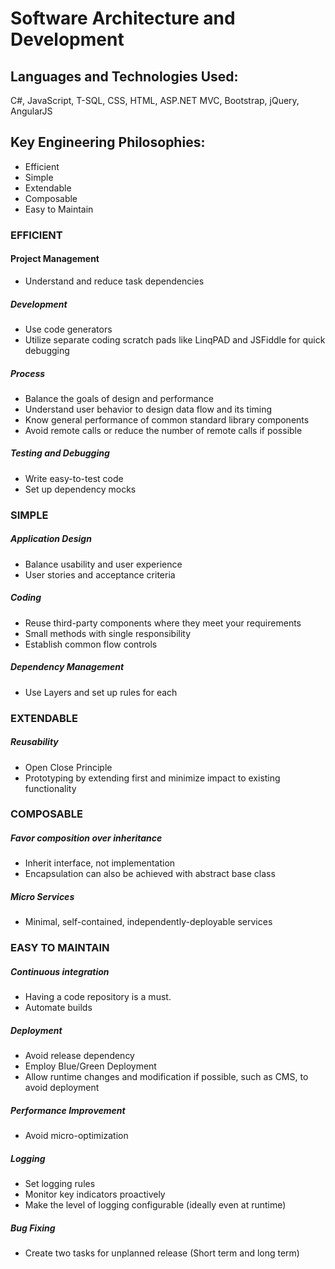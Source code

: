 # Software Architecture and Development

## Languages and Technologies Used:
C#, JavaScript, T-SQL, CSS, HTML, ASP.NET MVC, Bootstrap, jQuery, AngularJS

## Key Engineering Philosophies:
* Efficient
* Simple
* Extendable
* Composable
* Easy to Maintain

### EFFICIENT
  #### Project Management
  - Understand and reduce task dependencies
  ##### Development
  - Use code generators
  - Utilize separate coding scratch pads like LinqPAD and JSFiddle for quick debugging
  ##### Process
  - Balance the goals of design and performance
  - Understand user behavior to design data flow and its timing
  - Know general performance of common standard library components
  - Avoid remote calls or reduce the number of remote calls if possible
  ##### Testing and Debugging
  - Write easy-to-test code
  - Set up dependency mocks
  
### SIMPLE
  ##### Application Design
  - Balance usability and user experience
  - User stories and acceptance criteria
  ##### Coding
  - Reuse third-party components where they meet your requirements
  - Small methods with single responsibility
  - Establish common flow controls
  ##### Dependency Management
  - Use Layers and set up rules for each

### EXTENDABLE
  ##### Reusability
  - Open Close Principle
  - Prototyping by extending first and minimize impact to existing functionality

### COMPOSABLE
  ##### Favor composition over inheritance
  - Inherit interface, not implementation
  - Encapsulation can also be achieved with abstract base class
  ##### Micro Services
  - Minimal, self-contained, independently-deployable services  

### EASY TO MAINTAIN
  ##### Continuous integration
  - Having a code repository is a must.
  - Automate builds
  ##### Deployment
  - Avoid release dependency
  - Employ Blue/Green Deployment
  - Allow runtime changes and modification if possible, such as CMS, to avoid deployment
  ##### Performance Improvement
  - Avoid micro-optimization
  ##### Logging
  - Set logging rules
  - Monitor key indicators proactively
  - Make the level of logging configurable (ideally even at runtime)
  ##### Bug Fixing
  - Create two tasks for unplanned release (Short term and long term)

  
  



